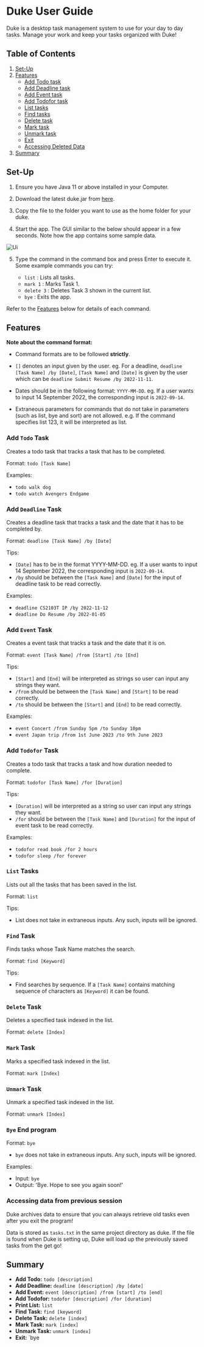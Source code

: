 # Duke User Guide

Duke is a desktop task management system to use for your day to day tasks. Manage your work and keep your tasks organized with Duke!

## Table of Contents
1. [Set-Up](#set-up)
2. [Features](#features)
    - [Add Todo task](#add-todo-task)
    - [Add Deadline task](#add-deadline-task)
    - [Add Event task](#add-event-task)
    - [Add Todofor task](#add-todofor-task)
    - [List tasks](#list-tasks)
    - [Find tasks](#find-tasks)
    - [Delete task](#delete-task)
    - [Mark task](#mark-task)
    - [Unmark task](#unmark-task)
    - [Exit](#exit)
    - [Accessing Deleted Data](#accessing-deleted-data)
3. [Summary](#summary)

## Set-Up
1. Ensure you have Java 11 or above installed in your Computer.

2. Download the latest duke.jar from [here](https://github.com/jengoc415/ip/releases).

3. Copy the file to the folder you want to use as the home folder for your duke.

4. Start the app. The GUI similar to the below should appear in a few seconds. Note how the app contains some sample data.

![Ui](./Ui.png "Ui")

5. Type the command in the command box and press Enter to execute it.
   Some example commands you can try:

    - `list` : Lists all tasks.
    - `mark 1` : Marks Task 1.
    - `delete 3` : Deletes Task 3 shown in the current list.
    - `bye` : Exits the app.

Refer to the [Features](#features) below for details of each command.

## Features
<!-- <div markdown="block"> -->

**Note about the command format:**<br>

- Command formats are to be followed **strictly**.
  <br>
- `[]` denotes an input given by the user.
  eg. For a deadline, `deadline [Task Name] /by [Date]`, `[Task Name]` and `[Date]` is given by the user which can be `deadline Submit Resume /by 2022-11-11`.
  <br>

- Dates should be in the following format: `YYYY-MM-DD`.
  eg. If a user wants to input 14 September 2022, the corresponding input is `2022-09-14`.
  <br>

- Extraneous parameters for commands that do not take in parameters (such as list, bye and sort) are not allowed.
  e.g. If the command specifies list 123, it will be interpreted as list.

<!-- </div> -->

### Add `Todo` Task

Creates a todo task that tracks a task that has to be completed.<br>

Format: `todo [Task Name]`

Examples:<br>

- `todo walk dog`
- `todo watch Avengers Endgame`

### Add `Deadline` Task

Creates a deadline task that tracks a task and the date that it has to be completed by.<br>

Format: `deadline [Task Name] /by [Date]`<br>

Tips:

- `[Date]` has to be in the format YYYY-MM-DD.
  eg. If a user wants to input 14 September 2022, the corresponding input is `2022-09-14`.
  <br>
- `/by` should be between the `[Task Name]` and `[Date]` for the input of deadline task to be read correctly.

Examples:<br>

- `deadline CS2103T IP /by 2022-11-12`
- `deadline Do Resume /by 2022-01-05`

### Add `Event` Task

Creates a event task that tracks a task and the date that it is on.<br>

Format: `event [Task Name] /from [Start] /to [End]`<br>

Tips:

- `[Start]` and `[End]` will be interpreted as strings so user can input any strings they want.
  <br>
- `/from` should be between the `[Task Name]` and `[Start]` to be read correctly.
- `/to` should be between the `[Start]` and `[End]` to be read correctly.


Examples:<br>

- `event Concert /from Sunday 5pm /to Sunday 10pm`
- `event Japan trip /from 1st June 2023 /to 9th June 2023`

### Add `Todofor` Task

Creates a todo task that tracks a task and how duration needed to complete.<br>

Format: `todofor [Task Name] /for [Duration]`<br>

Tips:

- `[Duration]` will be interpreted as a string so user can input any strings they want.<br>
- `/for` should be between the `[Task Name]` and `[Duration]` for the input of event task to be read correctly.

Examples:<br>

- `todofor read book /for 2 hours`
- `todofor sleep /for forever`

### `List` Tasks

Lists out all the tasks that has been saved in the list.

Format: `list`

Tips:

- List does not take in extraneous inputs. Any such, inputs will be ignored.
  <br>

### `Find` Task

Finds tasks whose Task Name matches the search.

Format: `find [Keyword]`

Tips:

- Find searches by sequence. If a `[Task Name]` contains matching sequence of characters as `[Keyword]` it can be found.
  <br>

### `Delete` Task

Deletes a specified task indexed in the list.

Format: `delete [Index]`

### `Mark` Task

Marks a specified task indexed in the list.

Format: `mark [Index]`

### `Unmark` Task

Unmark a specified task indexed in the list.

Format: `unmark [Index]`

### `Bye` End program

Format: `bye`

- `bye` does not take in extraneous inputs. Any such, inputs will be ignored.

Examples:<br>
- Input: `bye`
- Output: 'Bye. Hope to see you again soon!'

### Accessing data from previous session

Duke archives data to ensure that you can always retrieve old tasks even after you exit the program!

Data is stored as `tasks.txt` in the same project directory as duke.
If the file is found when Duke is setting up, Duke will load up the previously saved tasks from the get go!
<br>

## Summary
- **Add Todo:**  `todo [description]`
- **Add Deadline:** `deadline [description] /by [date]`
- **Add Event:** `event [description] /from [start] /to [end]`
- **Add Todofor:** `todofor [description] /for [duration]`
- **Print List:** `list`
- **Find Task:** `find [keyword]`
- **Delete Task:** `delete [index]`
- **Mark Task:** `mark [index]`
- **Unmark Task:** `unmark [index]`
- **Exit:** `bye